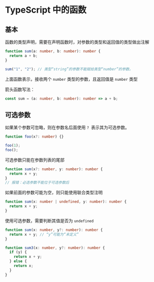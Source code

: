 # TypeScript 中的函数

## 基本

函数的类型声明，需要在声明函数时，对参数的类型和返回值的类型做出注解

```ts
function sum(a: number, b: number): number {
  return a + b;
}

sum("1", "2"); // 类型“string”的参数不能赋给类型“number”的参数。
```

上面函数表示，接收两个 `number` 类型的参数，且返回值是 `number` 类型

箭头函数写法：

```ts
const sum = (a: number, b: number): number => a + b;
```

## 可选参数

如果某个参数可忽略，则在参数名后面使用 `? `表示其为可选参数。

```ts
function foo(x?: number) {}

foo(1);
foo();
```

可选参数只能在参数列表的尾部

```ts
function sum(x?: number, y: number): number {
  return x + y;
}
// 报错：必选参数不能位于可选参数后
```

如果前面的参数可能为空，则只能使用联合类型注明

```ts
function sum(x: number | undefined, y: number): number {
  return x + y;
}
```

使用可选参数，需要判断其值是否为 `undefined`

```ts
function sum(x: number, y?: number): number {
  return x + y; // “y”可能为“未定义”
}
```

```ts
function sum3(x: number, y?: number): number {
  if (y) {
    return x + y;
  } else {
    return x;
  }
}
```
